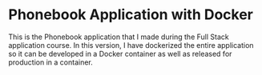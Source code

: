 # Phonebook Application with Docker

This is the Phonebook application that I made during the Full Stack application course. In this version, I have dockerized the entire application so it can be developed in a Docker container as well as released for production in a container.
